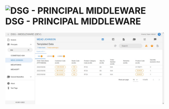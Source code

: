 # ![DSG - PRINCIPAL MIDDLEWARE](https://github.com/superloika/dsg-middleware/blob/dev/favicon.ico?raw=true) DSG - PRINCIPAL MIDDLEWARE

![DSG - Middleware Screenshot](https://github.com/superloika/dsg-middleware/blob/dev/ss.jpg?raw=true)

